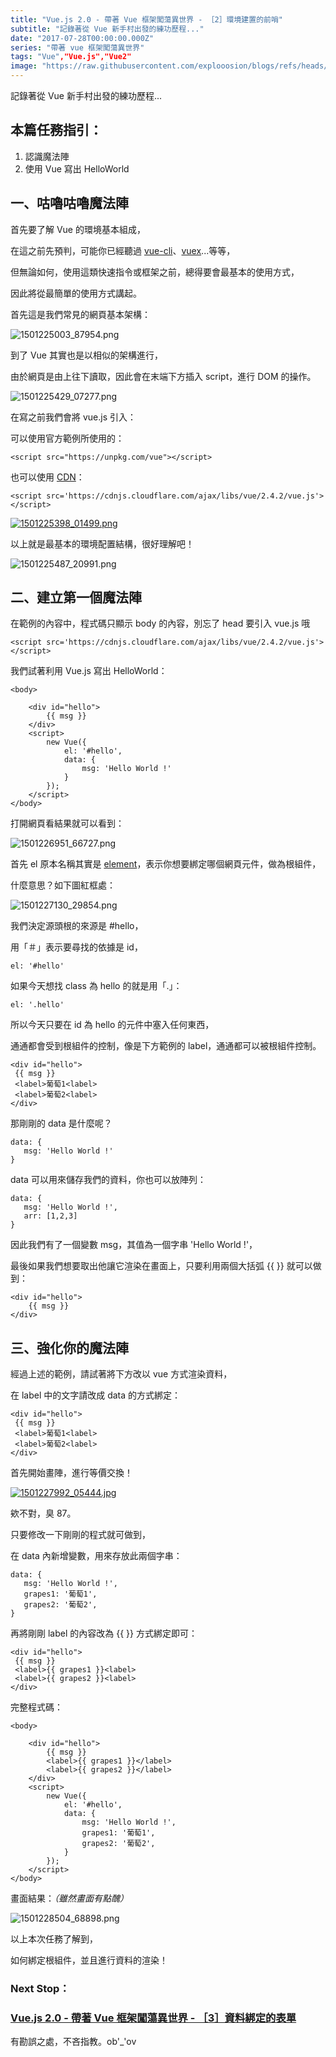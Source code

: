 ```yaml
---
title: "Vue.js 2.0 - 帶著 Vue 框架闖蕩異世界 - ［2］環境建置的前哨"
subtitle: "記錄著從 Vue 新手村出發的練功歷程..."
date: "2017-07-28T00:00:00.000Z"
series: "帶著 vue 框架闖蕩異世界"
tags: "Vue","Vue.js","Vue2"
image: "https://raw.githubusercontent.com/explooosion/blogs/refs/heads/main/docs/images/2017-07-28_Vue.js%202.0%20-%20%E5%B8%B6%E8%91%97%20Vue%20%E6%A1%86%E6%9E%B6%E9%97%96%E8%95%A9%E7%95%B0%E4%B8%96%E7%95%8C%20-%20%EF%BC%BB2%EF%BC%BD%E7%92%B0%E5%A2%83%E5%BB%BA%E7%BD%AE%E7%9A%84%E5%89%8D%E5%93%A8/banner/1501225003_87954.png"
--- 
```


記錄著從 Vue 新手村出發的練功歷程...

本篇任務指引：
-------

1.  認識魔法陣
2.  使用 Vue 寫出 HelloWorld

**一、咕嚕咕嚕魔法陣**
-------------

首先要了解 Vue 的環境基本組成，

在這之前先預判，可能你已經聽過 [vue-cli](https://github.com/vuejs/vue-cli)、[vuex](https://github.com/vuejs/vuex)...等等，

但無論如何，使用這類快速指令或框架之前，總得要會最基本的使用方式，

因此將從最簡單的使用方式講起。

首先這是我們常見的網頁基本架構：

![1501225003_87954.png](https://raw.githubusercontent.com/explooosion/blogs/refs/heads/main/docs/images/2017-07-28_Vue.js%202.0%20-%20%E5%B8%B6%E8%91%97%20Vue%20%E6%A1%86%E6%9E%B6%E9%97%96%E8%95%A9%E7%95%B0%E4%B8%96%E7%95%8C%20-%20%EF%BC%BB2%EF%BC%BD%E7%92%B0%E5%A2%83%E5%BB%BA%E7%BD%AE%E7%9A%84%E5%89%8D%E5%93%A8/1501225003_87954.png)

到了 Vue 其實也是以相似的架構進行，

由於網頁是由上往下讀取，因此會在末端下方插入 script，進行 DOM 的操作。

![1501225429_07277.png](https://raw.githubusercontent.com/explooosion/blogs/refs/heads/main/docs/images/2017-07-28_Vue.js%202.0%20-%20%E5%B8%B6%E8%91%97%20Vue%20%E6%A1%86%E6%9E%B6%E9%97%96%E8%95%A9%E7%95%B0%E4%B8%96%E7%95%8C%20-%20%EF%BC%BB2%EF%BC%BD%E7%92%B0%E5%A2%83%E5%BB%BA%E7%BD%AE%E7%9A%84%E5%89%8D%E5%93%A8/1501225429_07277.png)

在寫之前我們會將 vue.js 引入：

可以使用官方範例所使用的：

    <script src="https://unpkg.com/vue"></script>

也可以使用 [CDN](https://zh.wikipedia.org/wiki/%E5%85%A7%E5%AE%B9%E5%82%B3%E9%81%9E%E7%B6%B2%E8%B7%AF)： 

    <script src='https://cdnjs.cloudflare.com/ajax/libs/vue/2.4.2/vue.js'></script>

[![1501225398_01499.png](https://raw.githubusercontent.com/explooosion/blogs/refs/heads/main/docs/images/2017-07-28_Vue.js%202.0%20-%20%E5%B8%B6%E8%91%97%20Vue%20%E6%A1%86%E6%9E%B6%E9%97%96%E8%95%A9%E7%95%B0%E4%B8%96%E7%95%8C%20-%20%EF%BC%BB2%EF%BC%BD%E7%92%B0%E5%A2%83%E5%BB%BA%E7%BD%AE%E7%9A%84%E5%89%8D%E5%93%A8/1501225398_01499.png)](https://dotblogsfile.blob.core.windows.net/user/incredible/6724494e-39d0-4246-afc4-177d7b591207/1501225398_01499.png)

以上就是最基本的環境配置結構，很好理解吧！

![1501225487_20991.png](https://raw.githubusercontent.com/explooosion/blogs/refs/heads/main/docs/images/2017-07-28_Vue.js%202.0%20-%20%E5%B8%B6%E8%91%97%20Vue%20%E6%A1%86%E6%9E%B6%E9%97%96%E8%95%A9%E7%95%B0%E4%B8%96%E7%95%8C%20-%20%EF%BC%BB2%EF%BC%BD%E7%92%B0%E5%A2%83%E5%BB%BA%E7%BD%AE%E7%9A%84%E5%89%8D%E5%93%A8/1501225487_20991.png)

**二、建立第一個魔法陣**
--------------

在範例的內容中，程式碼只顯示 body 的內容，別忘了 head 要引入 vue.js 哦

    <script src='https://cdnjs.cloudflare.com/ajax/libs/vue/2.4.2/vue.js'></script>

我們試著利用 Vue.js 寫出 HelloWorld：

    <body>
    
        <div id="hello">
            {{ msg }}
        </div>
        <script>
            new Vue({
                el: '#hello',
                data: {
                    msg: 'Hello World !'
                }
            });
        </script>
    </body>

打開網頁看結果就可以看到：

![1501226951_66727.png](https://raw.githubusercontent.com/explooosion/blogs/refs/heads/main/docs/images/2017-07-28_Vue.js%202.0%20-%20%E5%B8%B6%E8%91%97%20Vue%20%E6%A1%86%E6%9E%B6%E9%97%96%E8%95%A9%E7%95%B0%E4%B8%96%E7%95%8C%20-%20%EF%BC%BB2%EF%BC%BD%E7%92%B0%E5%A2%83%E5%BB%BA%E7%BD%AE%E7%9A%84%E5%89%8D%E5%93%A8/1501226951_66727.png)

首先 el 原本名稱其實是 [element](https://developer.mozilla.org/zh-TW/docs/Web/HTML/Element)，表示你想要綁定哪個網頁元件，做為根組件，

什麼意思？如下圖紅框處：

![1501227130_29854.png](https://raw.githubusercontent.com/explooosion/blogs/refs/heads/main/docs/images/2017-07-28_Vue.js%202.0%20-%20%E5%B8%B6%E8%91%97%20Vue%20%E6%A1%86%E6%9E%B6%E9%97%96%E8%95%A9%E7%95%B0%E4%B8%96%E7%95%8C%20-%20%EF%BC%BB2%EF%BC%BD%E7%92%B0%E5%A2%83%E5%BB%BA%E7%BD%AE%E7%9A%84%E5%89%8D%E5%93%A8/1501227130_29854.png)

我們決定源頭根的來源是 #hello，

用「＃」表示要尋找的依據是 id，

    el: '#hello'

如果今天想找 class 為 hello 的就是用「.」：

    el: '.hello'

所以今天只要在 id 為 hello 的元件中塞入任何東西，

通通都會受到根組件的控制，像是下方範例的 label，通通都可以被根組件控制。

    <div id="hello">
     {{ msg }}
     <label>葡萄1<label>
     <label>葡萄2<label>
    </div>

那剛剛的 data 是什麼呢？

    data: {
       msg: 'Hello World !'
    }

data 可以用來儲存我們的資料，你也可以放陣列：

    data: {
       msg: 'Hello World !',
       arr: [1,2,3] 
    }

因此我們有了一個變數 msg，其值為一個字串 'Hello World !'，

最後如果我們想要取出他讓它渲染在畫面上，只要利用兩個大括弧 {{ }} 就可以做到：

    <div id="hello">
        {{ msg }}
    </div>

**三、強化你的魔法陣**
-------------

經過上述的範例，請試著將下方改以 vue 方式渲染資料，

在 label 中的文字請改成 data 的方式綁定：

    <div id="hello">
     {{ msg }}
     <label>葡萄1<label>
     <label>葡萄2<label>
    </div>

首先開始畫陣，進行等價交換！

[![1501227992_05444.jpg](https://raw.githubusercontent.com/explooosion/blogs/refs/heads/main/docs/images/2017-07-28_Vue.js%202.0%20-%20%E5%B8%B6%E8%91%97%20Vue%20%E6%A1%86%E6%9E%B6%E9%97%96%E8%95%A9%E7%95%B0%E4%B8%96%E7%95%8C%20-%20%EF%BC%BB2%EF%BC%BD%E7%92%B0%E5%A2%83%E5%BB%BA%E7%BD%AE%E7%9A%84%E5%89%8D%E5%93%A8/1501227992_05444.jpg)](http://ciyuanfan.baidu.com/news/get?id=149449129747376905)

欸不對，臭 87。

只要修改一下剛剛的程式就可做到，

在 data 內新增變數，用來存放此兩個字串：

    data: {
       msg: 'Hello World !',
       grapes1: '葡萄1',
       grapes2: '葡萄2',
    }

再將剛剛 label 的內容改為 {{ }} 方式綁定即可：

    <div id="hello">
     {{ msg }}
     <label>{{ grapes1 }}<label>
     <label>{{ grapes2 }}<label>
    </div>

完整程式碼：

    <body>
    
        <div id="hello">
            {{ msg }}
            <label>{{ grapes1 }}</label>
            <label>{{ grapes2 }}</label>
        </div>
        <script>
            new Vue({
                el: '#hello',
                data: {
                    msg: 'Hello World !',
                    grapes1: '葡萄1',
                    grapes2: '葡萄2',
                }
            });
        </script>
    </body>

畫面結果：_（雖然畫面有點醜）_

![1501228504_68898.png](https://raw.githubusercontent.com/explooosion/blogs/refs/heads/main/docs/images/2017-07-28_Vue.js%202.0%20-%20%E5%B8%B6%E8%91%97%20Vue%20%E6%A1%86%E6%9E%B6%E9%97%96%E8%95%A9%E7%95%B0%E4%B8%96%E7%95%8C%20-%20%EF%BC%BB2%EF%BC%BD%E7%92%B0%E5%A2%83%E5%BB%BA%E7%BD%AE%E7%9A%84%E5%89%8D%E5%93%A8/1501228504_68898.png)

以上本次任務了解到，

如何綁定根組件，並且進行資料的渲染！

### Next Stop：

### [Vue.js 2.0 - 帶著 Vue 框架闖蕩異世界 - ［3］資料綁定的表單](https://dotblogs.com.tw/explooosion/2017/07/29/215127)

有勘誤之處，不吝指教。ob'\_'ov